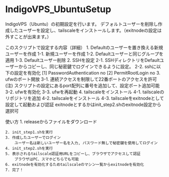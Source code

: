 # IndigoVPS_UbuntuSetup
IndigoVPS（Ubuntu）の初期設定を行います。
    デフォルトユーザーを削除し作成したユーザーを設定し、tailscaleをインストールします。（exitnodeの設定は外すことが出来ます。）

このスクリプトで設定する内容（詳細） 
    1. Defaultのユーザーを置き換える新規ユーザーを作成
        1-1. 新規ユーザーを作成
        1-2. Defaultユーザーと同じグループを適用
        1-3. Defaultユーザー削除
    2. SSHを設定
        2-1. SSHディレクトリをDefaultユーザーからコピーし、同じ秘密鍵でログインできるように設定。
        2-2. sshに以下の設定を有効化
            [1] PasswordAuthentication no
            [2] PermitRootLogin no
    3. ufwのポート開放
        3-1. 連続アクセスを制限して22番ポートのアクセスを許可
            (注) スクリプトの設定にあるport配列に番号を追加して、設定ポート追加可能
        3-2. ufwを有効化
        3-3. ufwを再起動
    4. tailscaleをインストール
        4-1. tailscaleのリポジトリを追加
        4-2. tailscaleをインストール
        4-3. tailscaleをexitnodeとして設定して起動および認証
            exitnodeとするかはinit_step2.shのexitnode設定から選択可

使い方
    1. releaseからファイルをダウンロード
        
    2. init_step1.shを実行
    3. 作成したユーザーでログイン
        ユーザー名は新しいユーザー名を入力, パスワード無しで秘密鍵を使用してログイン
    4. init_step2.shを実行
    5. 表示されるtailscale認証用URLをコピーし、ブラウザでアクセスして認証
        ブラウザはPC、スマホどちらでも可能
    6. exitnodeを有効化するためtailscaleのマシン一覧からexitnodeを有効化
    7. 完了！
